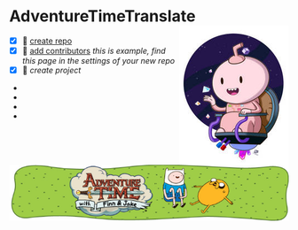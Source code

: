 # AdventureTimeTranslate <img align="right" src="/img/016.jpg">

- [x] :tangerine:  [create repo](https://github.com/new)  
- [x] :apple:  [add contributors](https://github.com/SophiaOrekhova/AdventureTimeTranslate/settings/access) *this is example, find this page in the settings of your new repo*
- [x] :green_apple:  *create project*   
-  
-
-
-
<img align="center" src="/img/017.png">
